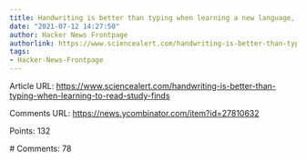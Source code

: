 ```yaml
---
title: Handwriting is better than typing when learning a new language, study finds
date: "2021-07-12 14:27:50"
author: Hacker News Frontpage
authorlink: https://www.sciencealert.com/handwriting-is-better-than-typing-when-learning-to-read-study-finds
tags:
- Hacker-News-Frontpage
---
```


<p>Article URL: <a href="https://www.sciencealert.com/handwriting-is-better-than-typing-when-learning-to-read-study-finds">https://www.sciencealert.com/handwriting-is-better-than-typing-when-learning-to-read-study-finds</a></p>
<p>Comments URL: <a href="https://news.ycombinator.com/item?id=27810632">https://news.ycombinator.com/item?id=27810632</a></p>
<p>Points: 132</p>
<p># Comments: 78</p>
